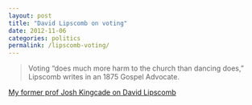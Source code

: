 ```yaml
---
layout: post
title: "David Lipscomb on voting"
date: 2012-11-06
categories: politics
permalink: /lipscomb-voting/
---
```


> Voting “does much more harm to the church than dancing does,” Lipscomb writes in an 1875 Gospel Advocate.

[My former prof Josh Kingcade on David Lipscomb](http://www.christianchronicle.org/blog/2012/11/reader-feedback-to-vote-or-not-to-vote/)